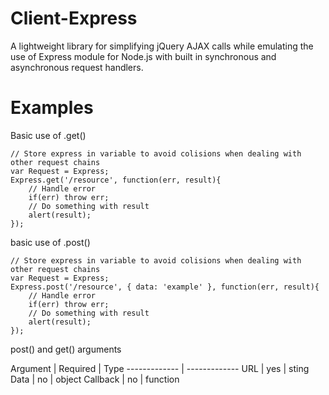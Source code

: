 Client-Express
==============

A lightweight library for simplifying jQuery AJAX calls while emulating the use of Express module for Node.js with built in synchronous and asynchronous request handlers.

Examples
==============

Basic use of .get()
```
// Store express in variable to avoid colisions when dealing with other request chains
var Request = Express;
Express.get('/resource', function(err, result){
    // Handle error
    if(err) throw err;
    // Do something with result
    alert(result);
});
```

basic use of .post()
```
// Store express in variable to avoid colisions when dealing with other request chains
var Request = Express;
Express.post('/resource', { data: 'example' }, function(err, result){
    // Handle error
    if(err) throw err;
    // Do something with result
    alert(result);
});
```

post() and get() arguments

Argument  | Required | Type
------------- | -------------
URL  | yes | sting 
Data  | no | object
Callback  | no | function
